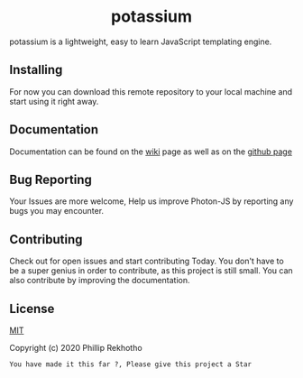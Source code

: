# <div align="center"> potassium </div>

potassium is a lightweight, easy to learn JavaScript templating engine.

## Installing 
For now you can download this remote repository to your local machine and start using it right away.
  
## Documentation
Documentation can be found on the [wiki](http://github.com/Phillip-Rek/potassium/wiki) page as well as on the [github page](http://Phillip-Rek.github.io/)

## Bug Reporting

Your Issues are more welcome, Help us improve Photon-JS by reporting any bugs you may encounter.

## Contributing

Check out for open issues and start contributing Today. You don't have to be a super genius in order to contribute, as this project is still small. You can also contribute by improving the documentation.

## License
[MIT](https://chooselicense.com/license/mit/)

Copyright (c) 2020 Phillip Rekhotho

```You have made it this far ?, Please give this project a Star```


